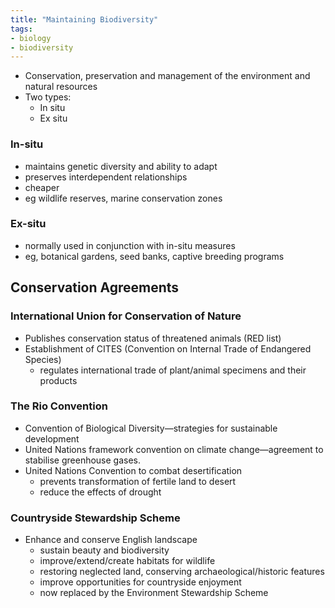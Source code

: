 ```yaml
---
title: "Maintaining Biodiversity"
tags:
- biology
- biodiversity
---
```



- Conservation, preservation and management of the environment and natural resources
- Two types:
	- In situ
	- Ex situ

### In-situ

- maintains genetic diversity and ability to adapt
- preserves interdependent relationships
- cheaper
- eg wildlife reserves, marine conservation zones

### Ex-situ

- normally used in conjunction with in-situ measures
- eg, botanical gardens, seed banks, captive breeding programs


## Conservation Agreements


### International Union for Conservation of Nature

- Publishes conservation status of threatened animals (RED list)
- Establishment of CITES (Convention on Internal Trade of Endangered Species)
	- regulates international trade of plant/animal specimens and their products

### The Rio Convention

- Convention of Biological Diversity—strategies for sustainable development
- United Nations framework convention on climate change—agreement to stabilise greenhouse gases.
- United Nations Convention to combat desertification
	- prevents transformation of fertile land to desert
	- reduce the effects of drought

### Countryside Stewardship Scheme

- Enhance and conserve English landscape
	- sustain beauty and biodiversity 
	- improve/extend/create habitats for wildlife 
	- restoring neglected land, conserving archaeological/historic features
	- improve opportunities for countryside enjoyment
	- now replaced by the Environment Stewardship Scheme

